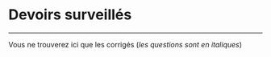 # Devoirs surveillés

---

Vous ne trouverez ici que les corrigés (*les questions sont en italiques*)

